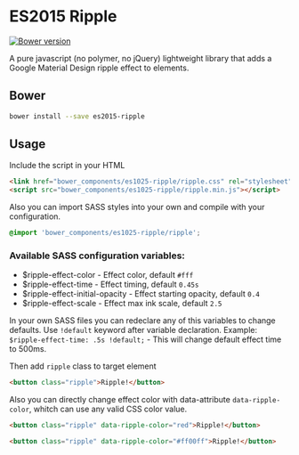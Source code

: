 ES2015 Ripple
==============

[![Bower version](https://badge.fury.io/bo/es2015-ripple.svg)](https://badge.fury.io/bo/es2015-ripple)

A pure javascript (no polymer, no jQuery) lightweight library that adds a Google Material Design ripple effect to elements.

## Bower

  ```bash
  bower install --save es2015-ripple
  ```

## Usage

Include the script in your HTML

  ```html
  <link href="bower_components/es1025-ripple/ripple.css" rel="stylesheet">
  <script src="bower_components/es1025-ripple/ripple.min.js"></script>
  ```

Also you can import SASS styles into your own and compile with your configuration.

```css
@import 'bower_components/es1025-ripple/ripple';
```
### Available SASS configuration variables:
- $ripple-effect-color - Effect color, default `#fff`
- $ripple-effect-time - Effect timing, default `0.45s`
- $ripple-effect-initial-opacity - Effect starting opacity, default `0.4`
- $ripple-effect-scale - Effect max ink scale, default `2.5`

In your own SASS files you can redeclare any of this variables to change defaults. Use `!default` keyword after variable declaration.
Example: `$ripple-effect-time: .5s !default;` - This will change default effect time to 500ms.

Then add `ripple` class to target element

  ```html
  <button class="ripple">Ripple!</button>
  ```

Also you can directly change  effect color with data-attribute `data-ripple-color`, whitch can use any valid CSS color value.

  ```html
  <button class="ripple" data-ripple-color="red">Ripple!</button>

  <button class="ripple" data-ripple-color="#ff00ff">Ripple!</button>
  ```
